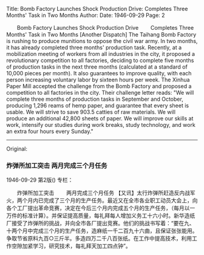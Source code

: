 Title: Bomb Factory Launches Shock Production Drive: Completes Three Months' Task in Two Months
Author:
Date: 1946-09-29
Page: 2

　　Bomb Factory Launches Shock Production Drive
　　Completes Three Months' Task in Two Months
    [Another Dispatch] The Taihang Bomb Factory is rushing to produce munitions to oppose the civil war army. In two months, it has already completed three months' production task. Recently, at a mobilization meeting of workers from all industries in the city, it proposed a revolutionary competition to all factories, deciding to complete five months of production tasks in the next three months (calculated at a standard of 10,000 pieces per month). It also guarantees to improve quality, with each person increasing voluntary labor by sixteen hours per week. The Xinhua Paper Mill accepted the challenge from the Bomb Factory and proposed a competition to all factories in the city. Their challenge letter reads: "We will complete three months of production tasks in September and October, producing 1,296 reams of hemp paper, and guarantee that every sheet is usable. We will strive to save 903.5 catties of raw materials. We will produce an additional 42,800 sheets of paper. We will improve our skills at work, intensify our studies during work breaks, study technology, and work an extra four hours every Sunday."



<hr /> 

Original: 


### 炸弹所加工突击  两月完成三个月任务

1946-09-29
第2版()
专栏：

　　炸弹所加工突击
　　两月完成三个月任务
    【又讯】太行炸弹所赶造反内战军火，两个月内已完成了三个月的生产任务。最近又在全市各业职工动员大会上，向各个工厂提出革命竞赛，决定在今后三个月内完成五个月的生产任务，（每月以一万件的标准计算）。并保证提高质量，每礼拜每人增加义务工十六小时。新华造纸厂接受了炸弹所的挑战，并向全市各厂提出竞赛。他们的挑战书写着：“要在九、十两个月中完成三个月的生产任务，造麻纸一千二百九十六曲，且保证张张能用。争取节省原料九百○三斤半。多造四万二千八百张纸。在工作中提高技术，利用工作空隙加紧学习，研究技术，每礼拜天加工四点钟”。
